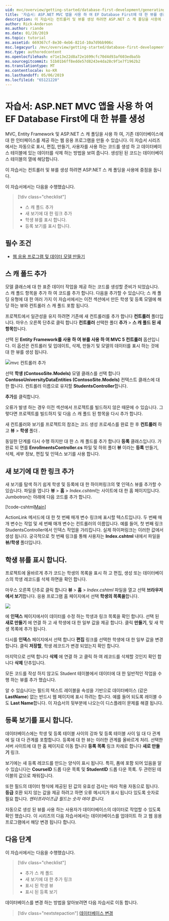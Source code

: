 ```yaml
---
uid: mvc/overview/getting-started/database-first-development/generating-views
title: '자습서: ASP.NET MVC 앱을 사용 하 여 EF Database First에 대 한 뷰를 생성'
description: 이 자습서는 컨트롤러 및 뷰를 생성 하려면 ASP.NET 스 캐 폴딩을 사용에 중점을 둡니다.
author: Rick-Anderson
ms.author: riande
ms.date: 01/28/2019
ms.topic: tutorial
ms.assetid: 669367cf-8e30-4eb6-821d-10a7d9bb906c
msc.legacyurl: /mvc/overview/getting-started/database-first-development/generating-views
msc.type: authoredcontent
ms.openlocfilehash: e71e13e22d8a72e1699cfc70d4d93af603edba5b
ms.sourcegitcommit: 51b01b6ff8edde57d8243e4da28c9f1e7f1962b2
ms.translationtype: MT
ms.contentlocale: ko-KR
ms.lasthandoff: 05/06/2019
ms.locfileid: "65121220"
---
```

# <a name="tutorial-generate-views-for-ef-database-first-with-aspnet-mvc-app"></a>자습서: ASP.NET MVC 앱을 사용 하 여 EF Database First에 대 한 뷰를 생성

MVC, Entity Framework 및 ASP.NET 스 캐 폴딩을 사용 하 여, 기존 데이터베이스에 대 한 인터페이스를 제공 하는 웹 응용 프로그램을 만들 수 있습니다. 이 자습서 시리즈에서는 자동으로 표시, 편집, 만들기, 사용자를 사용 하는 코드를 생성 하 고 데이터베이스 테이블에 있는 데이터를 삭제 하는 방법을 보여 줍니다. 생성된 된 코드는 데이터베이스 테이블의 열에 해당합니다.

이 자습서는 컨트롤러 및 뷰를 생성 하려면 ASP.NET 스 캐 폴딩을 사용에 중점을 둡니다.

이 자습서에서는 다음을 수행했습니다.

> [!div class="checklist"]
> * 스 캐 폴드 추가
> * 새 보기에 대 한 링크 추가
> * 학생 뷰를 표시 합니다.
> * 등록 보기를 표시 합니다.

## <a name="prerequisite"></a>필수 조건

* [웹 응용 프로그램 및 데이터 모델 만들기](creating-the-web-application.md)

## <a name="add-scaffold"></a>스 캐 폴드 추가

모델 클래스에 대 한 표준 데이터 작업을 제공 하는 코드를 생성할 준비가 되었습니다. 스 캐 폴드 항목을 추가 하 여 코드를 추가 합니다. 다음을 추가할 수 있습니다; 스 캐 폴딩 유형에 대 한 여러 가지 이 자습서에서는 이전 섹션에서 만든 학생 및 등록 모델에 해당 하는 뷰와 컨트롤러 스 캐 폴드 포함 됩니다.

프로젝트에서 일관성을 유지 하려면 기존에 새 컨트롤러를 추가 합니다 **컨트롤러** 폴더입니다. 마우스 오른쪽 단추로 클릭 합니다 **컨트롤러** 선택한 폴더 **추가** > **스 캐 폴드 된 새 항목**합니다.

선택 된 **Entity Framework를 사용 하 여 뷰를 사용 하 여 MVC 5 컨트롤러** 옵션입니다. 이 옵션은 컨트롤러 및 업데이트, 삭제, 만들기 및 모델의 데이터를 표시 하는 것에 대 한 뷰를 생성 됩니다.

![mvc 컨트롤러 추가](generating-views/_static/image2.png)

선택 **학생 (ContosoSite.Models)** 모델 클래스를 선택 합니다 **ContosoUniversityDataEntities (ContosoSite.Models)** 컨텍스트 클래스에 대 한 합니다. 컨트롤러 이름으로 유지할 **StudentsController**합니다.

**추가**를 클릭합니다.

오류가 발생 하는 경우 이전 섹션에서 프로젝트를 빌드하지 않은 때문에 수 있습니다. 그렇다면 프로젝트를 빌드하지 및 다음 스 캐 폴드 된 항목을 다시 추가 합니다.

새 컨트롤러와 보기를 프로젝트의 참조는 코드 생성 프로세스를 완료 한 후 **컨트롤러** 하 고 **뷰** > **학생** 폴더 .

동일한 단계를 다시 수행 하지만 대 한 스 캐 폴드를 추가 합니다 **등록** 클래스입니다. 가 완료 되 면를 **EnrollmentsController.cs** 파일 및 하위 폴더 **뷰** 이라는 **등록** 만들기, 삭제, 세부 정보, 편집 및 인덱스 보기를 사용 합니다.

## <a name="add-links-to-new-views"></a>새 보기에 대 한 링크 추가

새 보기를 탐색 하기 쉽게 학생 및 등록에 대 한 하이퍼링크의 몇 인덱스 뷰를 추가할 수 있습니다. 파일을 엽니다 **뷰** > **홈** > *Index.cshtml*는 사이트에 대 한 홈 페이지입니다. Jumbotron는 아래에 다음 코드를 추가 합니다.

[!code-cshtml[Main](generating-views/samples/sample1.cshtml)]

ActionLink 메서드에 대 한 첫 번째 매개 변수 링크에 표시할 텍스트입니다. 두 번째 매개 변수는 작업 및 세 번째 매개 변수는 컨트롤러의 이름입니다. 예를 들어, 첫 번째 링크 StudentsController에서 인덱스 작업을 가리킵니다. 실제 하이퍼링크는 이러한 값에서 생성 됩니다. 궁극적으로 첫 번째 링크를 통해 사용자는 **Index.cshtml** 내에서 파일을 **뷰/학생** 폴더입니다.

## <a name="display-student-views"></a>학생 뷰를 표시 합니다.

프로젝트에 올바르게 추가 코드는 학생의 목록을 표시 하 고 편집, 생성 또는 데이터베이스의 학생 레코드를 삭제 하면을 확인 합니다.

마우스 오른쪽 단추로 클릭 합니다 **뷰** > **홈** > *Index.cshtml* 파일을 열고 선택 **브라우저에서 보기**합니다. 응용 프로그램 홈 페이지에서 선택 **학생의 목록을**합니다.

![](generating-views/_static/image6.png)

에 **인덱스** 페이지에서이 데이터를 수정 하는 학생과 링크 목록을 확인 합니다. 선택 된 **새로 만들기** 에 연결 하 고 새 학생에 대 한 일부 값을 제공 합니다. 클릭 **만들기**, 및 새 학생 목록에 추가 됩니다.

다시를 **인덱스** 페이지에서 선택 합니다 **편집** 링크를 선택한 학생에 대 한 일부 값을 변경 합니다. 클릭 **저장할**, 학생 레코드가 변경 되었는지 확인 합니다.

마지막으로 선택 합니다 **삭제** 에 연결 하 고 클릭 하 여 레코드를 삭제할 것인지 확인 합니다 **삭제** 단추입니다.

모든 코드를 작성 하지 않고도 Student 테이블에서 데이터에 대 한 일반적인 작업을 수행 하는 뷰를 추가 했습니다.

알 수 있습니다는 필드의 텍스트 레이블을 속성을 기반으로 데이터베이스 (같은 **LastName**) 없는 반드시 웹 페이지에 표시 하려는 합니다. 예를 들어 되도록 레이블 수도 **Last Name**합니다. 이 자습서의 뒷부분에 나오는이 디스플레이 문제를 해결 됩니다.

## <a name="display-enrollment-views"></a>등록 보기를 표시 합니다.

데이터베이스에는 학생 및 등록 테이블 사이의 강좌 및 등록 테이블 사이 일 대 다 관계에 일 대 다 관계를 포함합니다. 등록에 대 한 뷰는 이러한 관계를 올바르게 처리. 선택한 서버 사이트에 대 한 홈 페이지로 이동 합니다 **등록 목록** 링크 차례로 합니다 **새로 만들기** 링크.

보기에는 새 등록 레코드를 만드는 양식이 표시 됩니다. 특히, 폼에 포함 되어 있음을 알 수 있습니다는 **CourseID** 드롭 다운 목록 및 **StudentID** 드롭 다운 목록. 두 관련된 테이블의 값으로 채워집니다.

또한 필드의 데이터 형식에 제공된 된 값의 유효성 검사는 따라 적용 자동으로 됩니다. **등급** 호환 되지 않는 값을 제공 하려고 하면 오류 메시지가 표시 됩니다 있도록 숫자로 필요 합니다. *엔터프라이즈급 필드는 숫자 여야 합니다.*

자동으로 생성 된 뷰를 사용 하는 사용자가 데이터베이스의 데이터로 작업할 수 있도록 확인 했습니다. 이 시리즈의 다음 자습서에서는 데이터베이스를 업데이트 하 고 웹 응용 프로그램에서 해당 변경 됩니다 합니다.

## <a name="next-steps"></a>다음 단계

이 자습서에서는 다음을 수행했습니다.

> [!div class="checklist"]
> * 추가 스 캐 폴드
> * 새 보기에 대 한 추가 링크
> * 표시 된 학생 뷰
> * 표시 된 등록 보기

데이터베이스를 변경 하는 방법을 알아보려면 다음 자습서로 이동 합니다.
> [!div class="nextstepaction"]
> [데이터베이스 변경](changing-the-database.md)